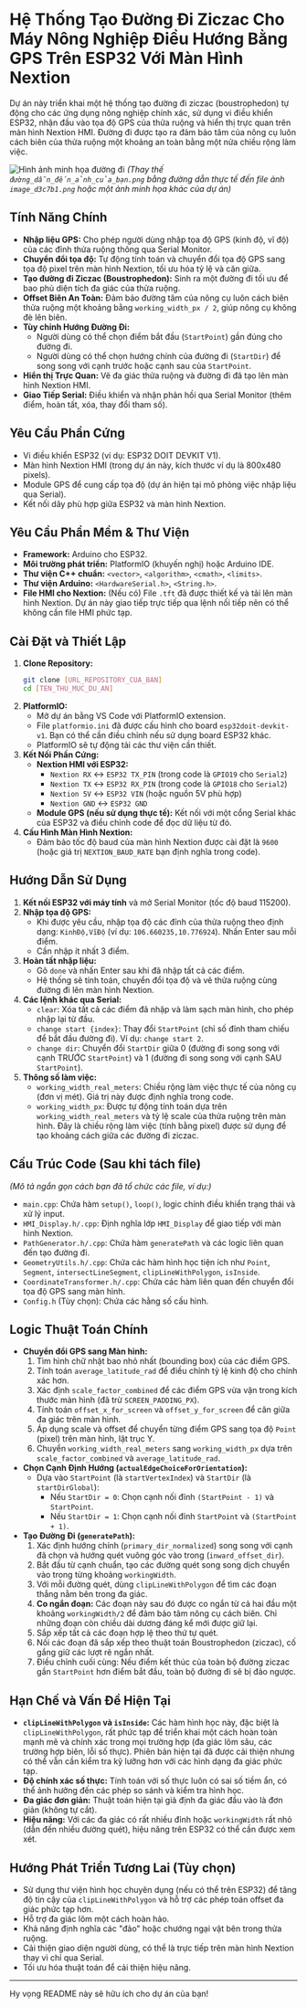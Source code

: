 # Hệ Thống Tạo Đường Đi Ziczac Cho Máy Nông Nghiệp Điều Hướng Bằng GPS Trên ESP32 Với Màn Hình Nextion

Dự án này triển khai một hệ thống tạo đường đi ziczac (boustrophedon) tự động cho các ứng dụng nông nghiệp chính xác, sử dụng vi điều khiển ESP32, nhận đầu vào tọa độ GPS của thửa ruộng và hiển thị trực quan trên màn hình Nextion HMI. Đường đi được tạo ra đảm bảo tâm của nông cụ luôn cách biên của thửa ruộng một khoảng an toàn bằng một nửa chiều rộng làm việc.

![Hình ảnh minh họa đường đi](đường_dẫn_đến_ảnh_của_bạn.png)
*(Thay thế `đường_dẫn_đến_ảnh_của_bạn.png` bằng đường dẫn thực tế đến file ảnh `image_d3c7b1.png` hoặc một ảnh minh họa khác của dự án)*

## Tính Năng Chính

* **Nhập liệu GPS:** Cho phép người dùng nhập tọa độ GPS (kinh độ, vĩ độ) của các đỉnh thửa ruộng thông qua Serial Monitor.
* **Chuyển đổi tọa độ:** Tự động tính toán và chuyển đổi tọa độ GPS sang tọa độ pixel trên màn hình Nextion, tối ưu hóa tỷ lệ và căn giữa.
* **Tạo đường đi Ziczac (Boustrophedon):** Sinh ra một đường đi tối ưu để bao phủ diện tích đa giác của thửa ruộng.
* **Offset Biên An Toàn:** Đảm bảo đường tâm của nông cụ luôn cách biên thửa ruộng một khoảng bằng `working_width_px / 2`, giúp nông cụ không đè lên biên.
* **Tùy chỉnh Hướng Đường Đi:**
    * Người dùng có thể chọn điểm bắt đầu (`StartPoint`) gần đúng cho đường đi.
    * Người dùng có thể chọn hướng chính của đường đi (`StartDir`) để song song với cạnh trước hoặc cạnh sau của `StartPoint`.
* **Hiển thị Trực Quan:** Vẽ đa giác thửa ruộng và đường đi đã tạo lên màn hình Nextion HMI.
* **Giao Tiếp Serial:** Điều khiển và nhận phản hồi qua Serial Monitor (thêm điểm, hoàn tất, xóa, thay đổi tham số).

## Yêu Cầu Phần Cứng

* Vi điều khiển ESP32 (ví dụ: ESP32 DOIT DEVKIT V1).
* Màn hình Nextion HMI (trong dự án này, kích thước ví dụ là 800x480 pixels).
* Module GPS để cung cấp tọa độ (dự án hiện tại mô phỏng việc nhập liệu qua Serial).
* Kết nối dây phù hợp giữa ESP32 và màn hình Nextion.

## Yêu Cầu Phần Mềm & Thư Viện

* **Framework:** Arduino cho ESP32.
* **Môi trường phát triển:** PlatformIO (khuyến nghị) hoặc Arduino IDE.
* **Thư viện C++ chuẩn:** `<vector>`, `<algorithm>`, `<cmath>`, `<limits>`.
* **Thư viện Arduino:** `<HardwareSerial.h>`, `<String.h>`.
* **File HMI cho Nextion:** (Nếu có) File `.tft` đã được thiết kế và tải lên màn hình Nextion. Dự án này giao tiếp trực tiếp qua lệnh nối tiếp nên có thể không cần file HMI phức tạp.

## Cài Đặt và Thiết Lập

1.  **Clone Repository:**
    ```bash
    git clone [URL_REPOSITORY_CUA_BAN]
    cd [TEN_THU_MUC_DU_AN]
    ```
2.  **PlatformIO:**
    * Mở dự án bằng VS Code với PlatformIO extension.
    * File `platformio.ini` đã được cấu hình cho board `esp32doit-devkit-v1`. Bạn có thể cần điều chỉnh nếu sử dụng board ESP32 khác.
    * PlatformIO sẽ tự động tải các thư viện cần thiết.
3.  **Kết Nối Phần Cứng:**
    * **Nextion HMI với ESP32:**
        * `Nextion RX` <-> `ESP32 TX_PIN` (trong code là `GPIO19` cho `Serial2`)
        * `Nextion TX` <-> `ESP32 RX_PIN` (trong code là `GPIO18` cho `Serial2`)
        * `Nextion 5V` <-> `ESP32 VIN` (hoặc nguồn 5V phù hợp)
        * `Nextion GND` <-> `ESP32 GND`
    * **Module GPS (nếu sử dụng thực tế):** Kết nối với một cổng Serial khác của ESP32 và điều chỉnh code để đọc dữ liệu từ đó.
4.  **Cấu Hình Màn Hình Nextion:**
    * Đảm bảo tốc độ baud của màn hình Nextion được cài đặt là `9600` (hoặc giá trị `NEXTION_BAUD_RATE` bạn định nghĩa trong code).

## Hướng Dẫn Sử Dụng

1.  **Kết nối ESP32 với máy tính** và mở Serial Monitor (tốc độ baud 115200).
2.  **Nhập tọa độ GPS:**
    * Khi được yêu cầu, nhập tọa độ các đỉnh của thửa ruộng theo định dạng: `KinhĐộ,VĩĐộ` (ví dụ: `106.660235,10.776924`). Nhấn Enter sau mỗi điểm.
    * Cần nhập ít nhất 3 điểm.
3.  **Hoàn tất nhập liệu:**
    * Gõ `done` và nhấn Enter sau khi đã nhập tất cả các điểm.
    * Hệ thống sẽ tính toán, chuyển đổi tọa độ và vẽ thửa ruộng cùng đường đi lên màn hình Nextion.
4.  **Các lệnh khác qua Serial:**
    * `clear`: Xóa tất cả các điểm đã nhập và làm sạch màn hình, cho phép nhập lại từ đầu.
    * `change start {index}`: Thay đổi `StartPoint` (chỉ số đỉnh tham chiếu để bắt đầu đường đi). Ví dụ: `change start 2`.
    * `change dir`: Chuyển đổi `StartDir` giữa 0 (đường đi song song với cạnh TRƯỚC `StartPoint`) và 1 (đường đi song song với cạnh SAU `StartPoint`).
5.  **Thông số làm việc:**
    * `working_width_real_meters`: Chiều rộng làm việc thực tế của nông cụ (đơn vị mét). Giá trị này được định nghĩa trong code.
    * `working_width_px`: Được tự động tính toán dựa trên `working_width_real_meters` và tỷ lệ scale của thửa ruộng trên màn hình. Đây là chiều rộng làm việc (tính bằng pixel) được sử dụng để tạo khoảng cách giữa các đường đi ziczac.

## Cấu Trúc Code (Sau khi tách file)

*(Mô tả ngắn gọn cách bạn đã tổ chức các file, ví dụ:)*
* `main.cpp`: Chứa hàm `setup()`, `loop()`, logic chính điều khiển trạng thái và xử lý input.
* `HMI_Display.h/.cpp`: Định nghĩa lớp `HMI_Display` để giao tiếp với màn hình Nextion.
* `PathGenerator.h/.cpp`: Chứa hàm `generatePath` và các logic liên quan đến tạo đường đi.
* `GeometryUtils.h/.cpp`: Chứa các hàm hình học tiện ích như `Point`, `Segment`, `intersectLineSegment`, `clipLineWithPolygon`, `isInside`.
* `CoordinateTransformer.h/.cpp`: Chứa các hàm liên quan đến chuyển đổi tọa độ GPS sang màn hình.
* `Config.h` (Tùy chọn): Chứa các hằng số cấu hình.

## Logic Thuật Toán Chính

* **Chuyển đổi GPS sang Màn hình:**
    1.  Tìm hình chữ nhật bao nhỏ nhất (bounding box) của các điểm GPS.
    2.  Tính toán `average_latitude_rad` để điều chỉnh tỷ lệ kinh độ cho chính xác hơn.
    3.  Xác định `scale_factor_combined` để các điểm GPS vừa vặn trong kích thước màn hình (đã trừ `SCREEN_PADDING_PX`).
    4.  Tính toán `offset_x_for_screen` và `offset_y_for_screen` để căn giữa đa giác trên màn hình.
    5.  Áp dụng scale và offset để chuyển từng điểm GPS sang tọa độ `Point` (pixel) trên màn hình, lật trục Y.
    6.  Chuyển `working_width_real_meters` sang `working_width_px` dựa trên `scale_factor_combined` và `average_latitude_rad`.
* **Chọn Cạnh Định Hướng (`actualEdgeChoiceForOrientation`):**
    * Dựa vào `StartPoint` (là `startVertexIndex`) và `StartDir` (là `startDirGlobal`):
        * Nếu `StartDir = 0`: Chọn cạnh nối đỉnh `(StartPoint - 1)` và `StartPoint`.
        * Nếu `StartDir = 1`: Chọn cạnh nối đỉnh `StartPoint` và `(StartPoint + 1)`.
* **Tạo Đường Đi (`generatePath`):**
    1.  Xác định hướng chính (`primary_dir_normalized`) song song với cạnh đã chọn và hướng quét vuông góc vào trong (`inward_offset_dir`).
    2.  Bắt đầu từ cạnh chuẩn, tạo các đường quét song song dịch chuyển vào trong từng khoảng `workingWidth`.
    3.  Với mỗi đường quét, dùng `clipLineWithPolygon` để tìm các đoạn thẳng nằm bên trong đa giác.
    4.  **Co ngắn đoạn:** Các đoạn này sau đó được co ngắn từ cả hai đầu một khoảng `workingWidth/2` để đảm bảo tâm nông cụ cách biên. Chỉ những đoạn còn chiều dài dương đáng kể mới được giữ lại.
    5.  Sắp xếp tất cả các đoạn hợp lệ theo thứ tự quét.
    6.  Nối các đoạn đã sắp xếp theo thuật toán Boustrophedon (ziczac), cố gắng giữ các lượt rẽ ngắn nhất.
    7.  Điều chỉnh cuối cùng: Nếu điểm kết thúc của toàn bộ đường ziczac gần `StartPoint` hơn điểm bắt đầu, toàn bộ đường đi sẽ bị đảo ngược.

## Hạn Chế và Vấn Đề Hiện Tại

* **`clipLineWithPolygon` và `isInside`:** Các hàm hình học này, đặc biệt là `clipLineWithPolygon`, rất phức tạp để triển khai một cách hoàn toàn mạnh mẽ và chính xác trong mọi trường hợp (đa giác lõm sâu, các trường hợp biên, lỗi số thực). Phiên bản hiện tại đã được cải thiện nhưng có thể vẫn cần kiểm tra kỹ lưỡng hơn với các hình dạng đa giác phức tạp.
* **Độ chính xác số thực:** Tính toán với số thực luôn có sai số tiềm ẩn, có thể ảnh hưởng đến các phép so sánh và kiểm tra hình học.
* **Đa giác đơn giản:** Thuật toán hiện tại giả định đa giác đầu vào là đơn giản (không tự cắt).
* **Hiệu năng:** Với các đa giác có rất nhiều đỉnh hoặc `workingWidth` rất nhỏ (dẫn đến nhiều đường quét), hiệu năng trên ESP32 có thể cần được xem xét.

## Hướng Phát Triển Tương Lai (Tùy chọn)

* Sử dụng thư viện hình học chuyên dụng (nếu có thể trên ESP32) để tăng độ tin cậy của `clipLineWithPolygon` và hỗ trợ các phép toán offset đa giác phức tạp hơn.
* Hỗ trợ đa giác lõm một cách hoàn hảo.
* Khả năng định nghĩa các "đảo" hoặc chướng ngại vật bên trong thửa ruộng.
* Cải thiện giao diện người dùng, có thể là trực tiếp trên màn hình Nextion thay vì chỉ qua Serial.
* Tối ưu hóa thuật toán để cải thiện hiệu năng.

---

Hy vọng README này sẽ hữu ích cho dự án của bạn!
